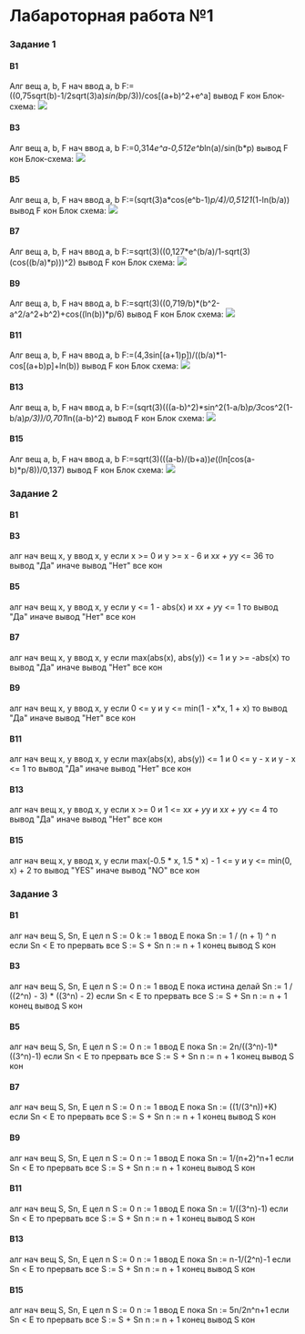 # Лабароторная работа №1
### Задание 1 
#### В1
Алг 
вещ a, b, F
нач
ввод a, b
F:= ((0,75sqrt(b)-1/2sqrt(3)a)*sin(b*p/3))/cos[(a+b)^2+e^a]
вывод F
кон
Блок-схема: 
![](img-lab1-z1/diagram.png)
#### В3
Алг 
вещ a, b, F
нач
ввод a, b
F:=0,314*e^a-0,512e^b*ln(a)/sin(b*p)
вывод F
кон
Блок-схема:
![](img-lab1-z1/diagram(1).png)
#### В5
Алг 
вещ a, b, F
нач
ввод a, b
F:=(sqrt(3)a*cos(e^b-1)*p/4)/0,5121*(1-ln(b/a))
вывод F
кон
Блок схема: 
![](img-lab1-z1/diagram(2).png)
#### В7
Алг 
вещ a, b, F
нач
ввод a, b
F:=sqrt(3)((0,127*e^(b/a)/1-sqrt(3)(cos((b/a)*p)))^2)
вывод F
кон
Блок схема:
![](img-lab1-z1/diagram(3).png)
#### В9
Алг 
вещ a, b, F
нач
ввод a, b
F:=sqrt(3)((0,719/b)*(b^2-a^2/a^2+b^2)+cos((ln(b))*p/6)
вывод F
кон
Блок схема:
![](img-lab1-z1/diagram(5).png)
#### В11
Алг 
вещ a, b, F
нач
ввод a, b
F:=(4,3sin[(a+1)p])/((b/a)*1-cos[(a+b)p]+ln(b))
вывод F
кон
Блок схема:
![](img-lab1-z1/diagram(6).png)
#### В13
Алг 
вещ a, b, F
нач
ввод a, b
F:=(sqrt(3)(((a-b)^2)*sin^2(1-a/b)*p/3*cos^2(1-b/a)*p/3))/0,701*ln((a-b)^2)
вывод F
кон
Блок схема:
![](img-lab1-z1/diagram1.png)
#### В15
Алг 
вещ a, b, F
нач
ввод a, b
F:=sqrt(3)(((a-b)/(b+a))*e*((ln[cos(a-b)*p/8))/0,137)
вывод F
кон
Блок схема:
![](img-lab1-z1/diagram2.png)
### Задание 2
#### В1
#### В3
алг
нач
вещ x, y
ввод x, y
если x >= 0 и y >= x - 6 и x*x + y*y <= 36 то
вывод "Да"
иначе
вывод "Нет"
все
кон
#### В5
алг
нач
вещ x, y
ввод x, y
если y <= 1 - abs(x) и x*x + y*y <= 1 то
вывод "Да"
иначе
вывод "Нет"
все
кон
#### В7
алг
нач
вещ x, y
ввод x, y
если max(abs(x), abs(y)) <= 1 и y >= -abs(x) то
вывод "Да"
иначе
вывод "Нет"
все
кон
#### В9
алг
нач
вещ x, y
ввод x, y
если 0 <= y и y <= min(1 - x*x, 1 + x) то
вывод "Да"
иначе
вывод "Нет"
все
кон
#### В11
алг
нач
вещ x, y
ввод x, y
если max(abs(x), abs(y)) <= 1 и 0 <= y - x и y - x <= 1 то
вывод "Да"
иначе
вывод "Нет"
все
кон
#### В13
алг
нач
вещ x, y
ввод x, y
если x >= 0 и 1 <= x*x + y*y и x*x + y*y <= 4 то
вывод "Да"
иначе
вывод "Нет"
все
кон
#### В15
алг
нач
вещ x, y
ввод x, y
если max(-0.5 * x, 1.5 * x) - 1 <= y и y <= min(0, x) + 2 то
вывод "YES"
иначе
вывод "NO"
все
кон
### Задание 3
#### В1
алг
нач
вещ S, Sn, E
цел n
S := 0
k := 1
ввод E
пока 
Sn := 1 / (n + 1) ^ n
если Sn < E то
прервать
все
S := S + Sn
n := n + 1
конец
вывод S
кон
#### В3
алг
нач
вещ S, Sn, E
цел n
S := 0
n := 1
ввод E
пока истина делай
Sn := 1 / ((2^n) - 3) * ((3^n) - 2)
если Sn < E то
прервать
все
S := S + Sn
n := n + 1
конец
вывод S
кон
#### В5
алг
нач
вещ S, Sn, E
цел n
S := 0
n := 1
ввод E
пока 
Sn := 2n/((3^n)-1)*((3^n)-1)
если Sn < E то
прервать
все
S := S + Sn
n := n + 1
конец
вывод S
кон
#### В7
алг
нач
вещ S, Sn, E
цел n
S := 0
n := 1
ввод E
пока 
Sn := ((1/(3^n))+K)
если Sn < E то
прервать
все
S := S + Sn
n := n + 1
конец
вывод S
кон
#### В9
алг
нач
вещ S, Sn, E
цел n
S := 0
n := 1
ввод E
пока 
Sn := 1/(n+2)^n+1
если Sn < E то
прервать
все
S := S + Sn
n := n + 1
конец
вывод S
кон
#### В11
алг
нач
вещ S, Sn, E
цел n
S := 0
n := 1
ввод E
пока 
Sn := 1/((3^n)-1)
если Sn < E то
прервать
все
S := S + Sn
n := n + 1
конец
вывод S
кон
#### В13
алг
нач
вещ S, Sn, E
цел n
S := 0
n := 1
ввод E
пока 
Sn := n-1/(2^n)-1
если Sn < E то
прервать
все
S := S + Sn
n := n + 1
конец
вывод S
кон
#### В15
алг
нач
вещ S, Sn, E
цел n
S := 0
n := 1
ввод E
пока 
Sn := 5n/2n^n+1
если Sn < E то
прервать
все
S := S + Sn
n := n + 1
конец
вывод S
кон
